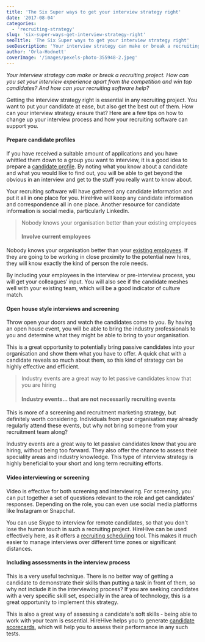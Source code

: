 ```yaml
---
title: 'The Six Super ways to get your interview strategy right'
date: '2017-08-04'
categories:
  - 'recruiting-strategy'
slug: 'six-super-ways-get-interview-strategy-right'
seoTitle: 'The Six Super ways to get your interview strategy right'
seoDescription: 'Your interview strategy can make or break a recruiting project. How can you set your interview experience apart from the competition and win top candidates?'
author: 'Orla-Hodnett'
coverImage: '/images/pexels-photo-355948-2.jpeg'
---
```


_Your interview strategy can make or break a recruiting project. How can you set your interview experience apart from the competition and win top candidates? And how can your recruiting software help?_

Getting the interview strategy right is essential in any recruiting project. You want to put your candidate at ease, but also get the best out of them. How can your interview strategy ensure that? Here are a few tips on how to change up your interview process and how your recruiting software can support you.

#### **Prepare candidate profiles**

If you have received a suitable amount of applications and you have whittled them down to a group you want to interview, it is a good idea to prepare a [candidate profile](http://support.hirehive.io/managing-candidates/candidate-details-page-overview). By noting what you know about a candidate and what you would like to find out, you will be able to get beyond the obvious in an interview and get to the stuff you really want to know about.

Your recruiting software will have gathered any candidate information and put it all in one place for you. HireHive will keep any candidate information and correspondence all in one place. Another resource for candidate information is social media, particularly LinkedIn.

> Nobody knows your organisation better than your existing employees
>
> #### **Involve current employees**

Nobody knows your organisation better than your [existing employees](https://www.thebalance.com/use-your-team-for-recruiting-to-retain-employees-1918004). If they are going to be working in close proximity to the potential new hires, they will know exactly the kind of person the role needs.

By including your employees in the interview or pre-interview process, you will get your colleagues’ input. You will also see if the candidate meshes well with your existing team, which will be a good indicator of culture match.

#### **Open house style interviews and screening**

Throw open your doors and watch the candidates come to you. By having an open house event, you will be able to bring the industry professionals to you and determine what they might be able to bring to your organisation.

This is a great opportunity to potentially bring passive candidates into your organisation and show them what you have to offer. A quick chat with a candidate reveals so much about them, so this kind of strategy can be highly effective and efficient.

> Industry events are a great way to let passive candidates know that you are hiring
>
> #### **Industry events... that are not necessarily recruiting events**

This is more of a screening and recruitment marketing strategy, but definitely worth considering. Individuals from your organisation may already regularly attend these events, but why not bring someone from your recruitment team along?

Industry events are a great way to let passive candidates know that you are hiring, without being too forward. They also offer the chance to assess their speciality areas and industry knowledge. This type of interview strategy is highly beneficial to your short and long term recruiting efforts.

#### **Video interviewing or screening**

Video is effective for both screening and interviewing. For screening, you can put together a set of questions relevant to the role and get candidates' responses. Depending on the role, you can even use social media platforms like Instagram or Snapchat.

You can use Skype to interview for remote candidates, so that you don't lose the human touch in such a recruiting project. HireHive can be used effectively here, as it offers a [recruiting scheduling](https://hirehive.com/recruiting-features/interview-scheduling/) tool. This makes it much easier to manage interviews over different time zones or significant distances.

#### **Including assessments in the interview process**

This is a very useful technique. There is no better way of getting a candidate to demonstrate their skills than putting a task in front of them, so why not include it in the interviewing process? If you are seeking candidates with a very specific skill set, especially in the area of technology, this is a great opportunity to implement this strategy.

This is also a great way of assessing a candidate's soft skills - being able to work with your team is essential. HireHive helps you to generate [candidate scorecards](http://support.hirehive.io/managing-candidates/candidate-feedback), which will help you to assess their performance in any such tests.
